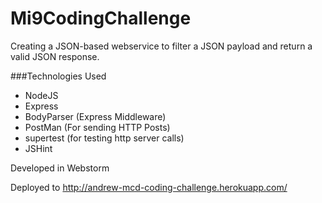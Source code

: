 Mi9CodingChallenge
==================

Creating a JSON-based webservice to filter a JSON payload and return a valid JSON response. 

###Technologies Used
- NodeJS
- Express
- BodyParser (Express Middleware)
- PostMan (For sending HTTP Posts)
- supertest (for testing http server calls)
- JSHint

Developed in Webstorm 

Deployed to http://andrew-mcd-coding-challenge.herokuapp.com/

